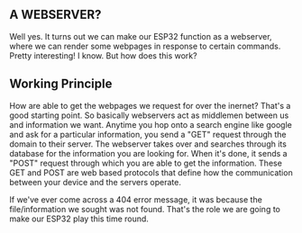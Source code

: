 ## A WEBSERVER?

Well yes. It turns out we can make our ESP32 function as a webserver, where we can render some webpages in response to certain commands. Pretty interesting! I know. But how does this work?

## Working Principle

How are able to get the webpages we request for over the inernet? That's a good starting point. So basically webservers act as middlemen between us and information we want. Anytime you hop onto a search engine like google and ask for a particular information, you send a "GET" request through the domain to their server. The webserver takes over and searches through its database for the information you are looking for. When it's done, it sends a "POST" request through which you are able to get the information. These GET and POST are web based protocols that define how the communication between your device and the servers operate.

If we've ever come across a 404 error message, it was because the file/information we sought was not found. That's the role we are going to make our ESP32 play this time round. 

